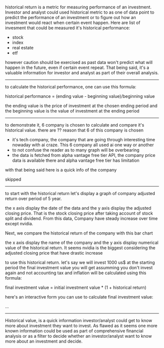 historical return is a metric for measuring performance of an investment. Investor and analyst could used
historical metric to as one of data point to predict
the performance of an investment or to figure out how 
an investment would react when certain event happen. Here are list
of invesment that could be measured it's historical performance:
- stock
- index
- real estate
- etf

however caution should be exercised as past data won't predict
what will happen in the future, even if certain event repeat. That being said, it's a valuable information for investor and analyst as part of their overall analysis.

---

to calculate the historical performance, one can use this formula:

historical performance = (ending value - beginning value)/beginning value

the ending value is the price of investment at the chosen ending period and the beginning value is the value of investment at the ending period

---


to demonstrate it, 6 company is chosen to calculate and compare it's historical value. there are ?? reason that 6 of this company is chosen
- it's tech company, the company that are going through interesting time nowaday with ai craze. This 6 company all used ai one way or another
- to not confuse the reader as to many graph will be overbearing
- the data is fetched from alpha vantage free tier API, the company price data is available there and alpha vantage free tier has limitation

with that being said here is a quick info of the company

skipped

---

to start with the historical return let's display a graph of company adjusted return over period of 5 year. 

the x axis display the date of the data and the y axis display the adjusted closing price. That is the stock closing price after taking account of stock split and dividend. From this data, Company have steady increase over time except nvidia.

Next, we compare the historical return of the company with this bar chart

the x axis display the name of the company and the y axis display numerical value of the historical return. It seems nvidia is the biggest considering the adjusted closing price that have drastic increase

to use this historical return. let's say we will invest 1000 us$ at the starting period the final investment value you will get assumming you don't invest again and not accounting tax and inflation will be calculated using this formula:

final investment value = initial investment value * (1 + historical return)

here's an interactive form you can use to calculate final investment value:

...

---

Historical value, is a quick information investor/analyst could get to know more about investment they want to invest. As flawed as it seems one more known information could be used as part of comprehensive financial analysis or as a filter to decide whether an investor/analyst want to know more about an investment and decide.